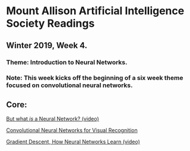 # Mount Allison Artificial Intelligence Society Readings
## Winter 2019, Week 4.

### Theme: Introduction to Neural Networks.
### Note: This week kicks off the beginning of a six week theme focused on convolutional neural networks.

## Core:
[But what *is* a Neural Network? (video)](https://www.youtube.com/watch?v=aircAruvnKk)

[Convolutional Neural Networks for Visual Recognition](http://cs231n.github.io/neural-networks-1/)

[Gradient Descent, How Neural Networks Learn (video)](https://www.youtube.com/watch?v=IHZwWFHWa-w)
